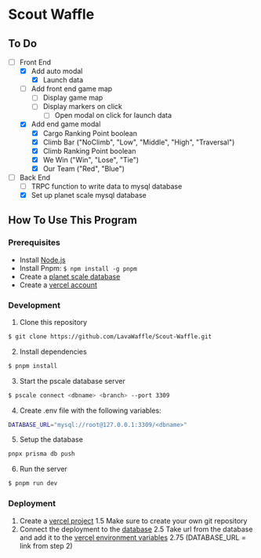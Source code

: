 # Scout Waffle

## To Do
- [ ] Front End
  - [x] Add auto modal
    - [x] Launch data
  - [ ] Add front end game map
    - [ ] Display game map
    - [ ] Display markers on click
      - [ ] Open modal on click for launch data
  - [x] Add end game modal
    - [x] Cargo Ranking Point boolean
    - [x] Climb Bar ("NoClimb", "Low", "Middle", "High", "Traversal")
    - [x] Climb Ranking Point boolean
    - [x] We Win ("Win", "Lose", "Tie")
    - [x] Our Team ("Red", "Blue")
- [ ] Back End
  - [ ] TRPC function to write data to mysql database
  - [x] Set up planet scale mysql database

## How To Use This Program

### Prerequisites
- Install [Node.js](https://nodejs.org/en/download/)
- Install Pnpm: `$ npm install -g pnpm`
- Create a [planet scale database](https://docs.planetscale.com/docs/tutorials/planetscale-quick-start-guide)
- Create a [vercel account](https://vercel.com/signup)
### Development
1. Clone this repository
``` bash
$ git clone https://github.com/LavaWaffle/Scout-Waffle.git
```
2. Install dependencies
``` bash
$ pnpm install
```
3. Start the pscale database server
``` bash
$ pscale connect <dbname> <branch> --port 3309
```
4. Create .env file with the following variables:
``` bash
DATABASE_URL="mysql://root@127.0.0.1:3309/<dbname>"
```
5. Setup the database
``` bash
pnpx prisma db push
```
6. Run the server
``` bash
$ pnpm run dev
```

### Deployment
1. Create a [vercel project](https://vercel.com/new)
1.5 Make sure to create your own git repository
2. Connect the deployment to the [database](https://docs.planetscale.com/docs/tutorials/connect-any-application)
2.5 Take url from the database and add it to the [vercel environment variables](https://vercel.com/docs/concepts/projects/environment-variables)
2.75 (DATABASE_URL = link from step 2)

